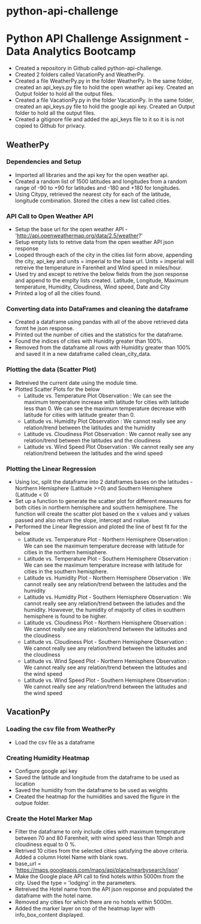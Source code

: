 # python-api-challenge
# Python API Challenge Assignment - Data Analytics Bootcamp

* Created a repository in Github called python-api-challenge.
* Created 2 folders called VacationPy and WeatherPy.
* Created a file WeatherPy.py in the folder WeatherPy. In the same folder, created an api_keys.py file to hold the open weather api key. Created an Output folder to hold all the output files.
* Created a file VacationPy.py in the folder VacationPy. In the same folder, created an api_keys.py file to hold the google api key. Created an Output folder to hold all the output files.
* Created a gitignore file and added the api_keys file to it so it is is not copied to Github for privacy.

## WeatherPy

### Dependencies and Setup

* Imported all libraries and the api key for the open weather api.
* Created a random list of 1500 latitudes and longitudes from a  random range of -90 to +90 for latitudes and -180 and +180 for longitudes.
* Using Citypy, retrieved the nearest city for each of the latitude, longitude combination. Stored the cities a new list called cities.

### API Call to Open Weather API

* Setup the base url for the open weather API - 'http://api.openweathermap.org/data/2.5/weather?'
* Setup empty lists to retrive data from the open weather API json response
* Looped through each of the city in the cities list form above, appending the city, api_key and units = imperial to the base url. Units = imperial will retreive the temperature in Farenheit and Wind speed in miles/hour.
* Used try and except to retrive the below fields from the json response and append to the emplty lists created.
	Latitude, Longitude, Maximum temperature, Humidity, Cloudiness, Wind speed, Date and City
* Printed a log of all the cities found.

### Converting data into DataFrames and cleaning the dataframe
* Created a dataframe using pandas with all of the above retrieved data formt he json response.
* Printed out the number of cities and the statistics for the dataframe.
* Found the indices of cities with Hunidity greater than 100%. 
* Removed from the dataframe all rows with Humidity greater than 100% and saved it in a new dataframe called clean_city_data.

### Plotting the data (Scatter Plot)
* Retreived the current date using the module time.
* Plotted Scatter Plots for the below
  * Latitude vs. Temperature Plot
    Observation : We can see the maximum temperature increase with latitude for cities with latitude less than 0.
                  We can see the maximum temperature decrease with latitude for cities with latitude greater than 0.
  * Latitude vs. Humidity Plot
    Observation : We cannot really see any relation/trend between the latitudes and the humidity
  * Latitude vs. Cloudiness Plot
    Observation : We cannot really see any relation/trend between the latitudes and the cloudiness
  * Latitude vs. Wind Speed Plot
    Observation : We cannot really see any relation/trend between the latitudes and the wind speed

### Plotting the Linear Regression
* Using loc, split the dataframe into 2 dataframes bases on the latitudes - Northern Hemisphere (Latitude >=0) and Southern Hemisphere (Latitude < 0)
* Set up a function to generate the scatter plot for different measures for both cities in northern hemisphere and southern hemisphere. The function will create the scatter plot based on the x values and y values passed and also return the slope, intercept and rvalue.
* Performed the Linear Regression and ploted the line of best fit for the below
  * Latitude vs. Temperature Plot - Northern Hemisphere
    Observation : We can see the maximum temperature decrease with latitude for cities in the northern hemisphere.
  * Latitude vs. Temperature Plot - Southern Hemisphere
    Observation : We can see the maximum temperature increase with latitude for cities in the southern hemisphere.                  
  * Latitude vs. Humidity Plot - Northern Hemisphere
    Observation : We cannot really see any relation/trend between the latitudes and the humidity
  * Latitude vs. Humidity Plot - Southern Hemisphere
    Observation : We cannot really see any relation/trend between the latiudes and the humidity. Howvever, the humidity of majority           of cities in southern hemisphere is found to be higher.
  * Latitude vs. Cloudiness Plot - Northern Hemisphere
    Observation : We cannot really see any relation/trend between the latitudes and the cloudiness
  * Latitude vs. Cloudiness Plot - Southern Hemisphere
    Observation : We cannot really see any relation/trend between the latitudes and the cloudiness
  * Latitude vs. Wind Speed Plot - Northern Hemisphere
    Observation : We cannot really see any relation/trend between the latitudes and the wind speed
  * Latitude vs. Wind Speed Plot - Southern Hemisphere
    Observation : We cannot really see any relation/trend between the latitudes and the  wind speed

## VacationPy

### Loading the csv file from WeatherPy
* Load the csv file as a dataframe

### Creating Humidity Heatmap
* Configure google api key
* Saved the latitude and longitude from the dataframe to be used as location
* Saved the humidity from the dataframe to be used as weights
* Created the heatmap for the humidities and saved the figure in the outpue folder.

### Create the Hotel Marker Map
* Filter the dataframe to only include cities with maximum temperature between 70 and 80 Farenheit, with wind speed less than 10mph and cloudiness equal to 0 %.
* Retrived 10 cities from the selected cities satisfying the above criteria. Added a column Hotel Name with blank rows.
* base_url = 'https://maps.googleapis.com/maps/api/place/nearbysearch/json'
* Make the Google place API call to find hotels within 5000m from the city. Used the type = 'lodging' in the parameters.
* Retreived the Hotel name from the API json response and populated the dataframe with the hotel name.
* Removed any cities for which there are no hotels within 5000m.
* Added the marker layer on top of the heatmap layer with info_box_content displayed.

